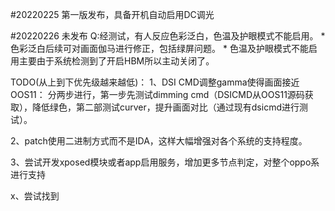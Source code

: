 #20220225
第一版发布，具备开机自动启用DC调光

#20220226 未发布
Q:经测试，有人反应色彩泛白，色温及护眼模式不能启用。
	* 色彩泛白后续可对画面伽马进行修正，包括绿屏问题。
	* 色温及护眼模式不能启用主要由于系统检测到了开启HBM所以主动关闭了。





TODO(从上到下优先级越来越低)：
1、DSI CMD调整gamma使得画面接近OOS11：
	分两步进行，第一步先测试dimming cmd（DSICMD从OOS11源码获取），降低绿色，第二部测试curver，提升画面对比（通过现有dsicmd进行测试）。
	
2、patch使用二进制方式而不是IDA，这样大幅增强对各个系统的支持程度。

3、尝试开发xposed模块或者app启用服务，增加更多节点判定，对整个oppo系进行支持

x、尝试找到
